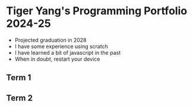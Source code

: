 # Tiger Yang's Programming Portfolio 2024-25
 * Projected graduation in 2028
 * I have some experience using scratch 
 * I have learned a bit of javascript in the past
 * When in doubt, restart your device

## Term 1 

## Term 2
